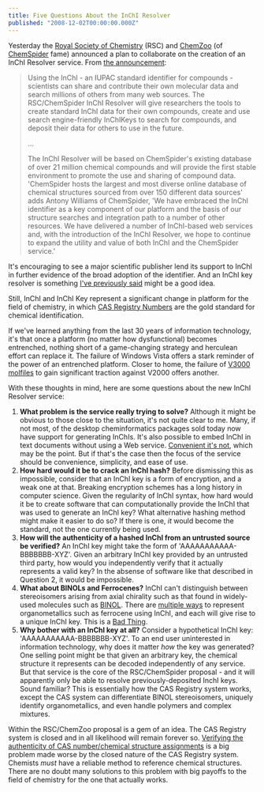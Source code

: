 ```yaml
---
title: Five Questions About the InChI Resolver
published: "2008-12-02T00:00:00.000Z"
---
```


Yesterday the [Royal Society of Chemistry](http://www.rsc.org/) (RSC) and [ChemZoo](http://www.linkedin.com/companies/chemzoo-inc.) (of [ChemSpider](http://chemspider.com) fame)  announced a plan to collaborate on the creation of an InChI Resolver service. From [the announcement](http://www.rsc.org/Publishing/News/RSCandChemSpiderdevelopInChIResolver.asp):

>Using the InChI - an IUPAC standard identifier for compounds - scientists can share and contribute their own molecular data and search millions of others from many web sources. The RSC/ChemSpider InChI Resolver will give researchers the tools to create standard InChI data for their own compounds, create and use search engine-friendly InChIKeys to search for compounds, and deposit their data for others to use in the future.
>
>...
>
>The InChI Resolver will be based on ChemSpider's existing database of over 21 million chemical compounds and will provide the first stable environment to promote the use and sharing of compound data. 'ChemSpider hosts the largest and most diverse online database of chemical structures sourced from over 150 different data sources' adds Antony Williams of ChemSpider, 'We have embraced the InChI identifier as a key component of our platform and the basis of our structure searches and integration path to a number of other resources. We have delivered a number of InChI-based web services and, with the introduction of the InChI Resolver, we hope to continue to expand the utility and value of both InChI and the ChemSpider service.'

It's encouraging to see a major scientific publisher lend its support to InChI in further evidence of the broad adoption of the identifier. And an InChI key resolver is something [I've previously said](/articles/2007/05/09/hashing-inchis) might be a good idea.

Still, InChI and InChI Key represent a significant change in platform for the field of chemistry, in which [CAS Registry Numbers](/articles/2008/05/26/simple-cas-number-lookup-and-more-with-chempedia) are the gold standard for chemical identification.

If we've learned anything from the last 30 years of information technology, it's that once a platform (no matter how dysfunctional) becomes entrenched, nothing short of a game-changing strategy and herculean effort can replace it. The failure of Windows Vista offers a stark reminder of the power of an entrenched platform. Closer to home, the failure of [V3000 molfiles](http://www.mdl.com/downloads/public/ctfile/ctfile.pdf) to gain significant traction against V2000 offers another.

With these thoughts in mind, here are some questions about the new InChI Resolver service:

1.  **What problem is the service really trying to solve?** Although it might be obvious to those close to the situation, it's not quite clear to me. Many, if not most, of the desktop cheminformatics packages sold today now have support for generating InChIs. It's also possible to embed InChI in text documents without using a Web service. [Convenient it's not](/articles/tag/invisible), which may be the point. But if that's the case then the focus of the service should be convenience, simplicity, and ease of use.
2.  **How hard would it be to crack an InChI hash?** Before dismissing this as impossible, consider that an InChI key is a form of encryption, and a weak one at that. Breaking encryption schemes has a long history in computer science. Given the regularity of InChI syntax, how hard would it be to create software that can computationally provide the InChI that was used to generate an InChI key? What alternative hashing method might make it easier to do so? If there is one, *it* would become the standard, not the one currently being used.
3.  **How will the authenticity of a hashed InChI from an untrusted source be verified?** An InChI key might take the form of 'AAAAAAAAAAA-BBBBBBB-XYZ'. Given an arbitrary InChI key provided by an untrusted third party, how would you independently verify that it actually represents a valid key? In the absense of software like that described in Question 2, it would be impossible.
4.  **What about BINOLs and Ferrocenes?** InChI can't distinguish between stereoisomers arising from axial chirality such as that found in widely-used molecules such as [BINOL](http://en.wikipedia.org/wiki/1,1%27-bi-2-naphthol). There are [multiple ways](http://wwmm.ch.cam.ac.uk/inchifaq/) to represent organometallics such as ferrocene using InChI, and each will give rise to a unique InChI key. This is a [Bad Thing](/articles/2006/12/12/the-problem-with-ferrocene).
5.  **Why bother with an InChI key at all?** Consider a hypothetical InChI key: 'AAAAAAAAAAA-BBBBBBB-XYZ'. To an end user uninterested in information technology, why does it matter *how* the key was generated? One selling point might be that given an arbitrary key, the chemical structure it represents can be decoded independently of any service. But that service is the core of the RSC/ChemSpider proposal - and it will apparently only be able to resolve previously-deposited InchI keys. Sound familiar? This is essentially how the CAS Registry system works, except the CAS system can differentiate BINOL stereoisomers, uniquely identify organometallics, and even handle polymers and complex mixtures.

Within the RSC/ChemZoo proposal is a gem of an idea. The CAS Registry system is closed and in all likelihood will remain forever so. [Verifying the authenticity of CAS number/chemical structure assignments](/articles/2008/05/26/simple-cas-number-lookup-and-more-with-chempedia) is a big problem made worse by the closed nature of the CAS Registry system. Chemists *must* have a reliable method to reference chemical structures. There are no doubt many solutions to this problem with big payoffs to the field of chemistry for the one that actually works.